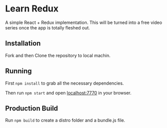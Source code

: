 # Learn Redux

A simple React + Redux implementation. This will be turned into a free video series once the app is totally fleshed out.

## Installation
Fork and then Clone the repository to local machin.

## Running

First `npm install` to grab all the necessary dependencies.

Then run `npm start` and open <localhost:7770> in your browser.

## Production Build

Run `npm build` to create a distro folder and a bundle.js file.
